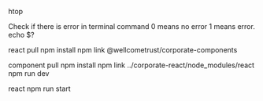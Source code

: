 htop

Check if there is error in terminal command 0 means no error 1 means error.
echo $?

react 
pull 
npm install
npm link @wellcometrust/corporate-components

component
pull 
npm install
npm link ../corporate-react/node_modules/react
npm run dev

react
npm run start
